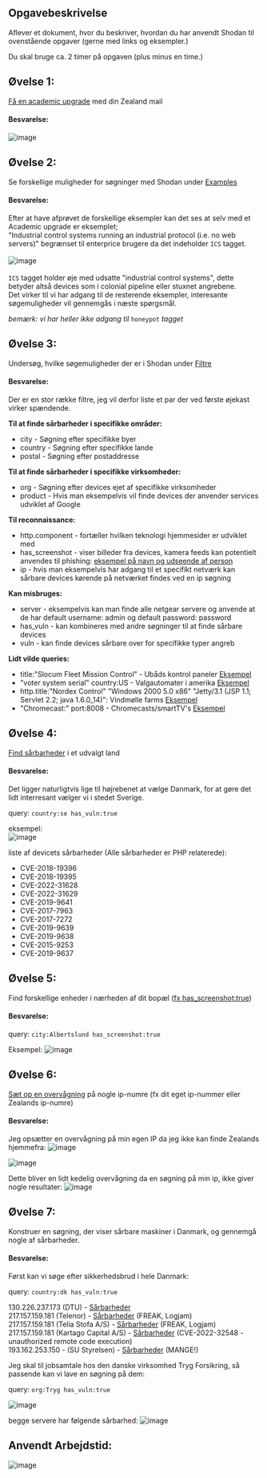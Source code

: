 ## Opgavebeskrivelse
Aflever et dokument, hvor du beskriver, hvordan du har anvendt Shodan til ovenstående opgaver (gerne med links og eksempler.) 

Du skal bruge ca. 2 timer på opgaven (plus minus en time.)

## Øvelse 1:
[Få en academic upgrade](https://help.shodan.io/the-basics/academic-upgrade) med din Zealand mail 

#### Besvarelse:
![image](https://user-images.githubusercontent.com/70659124/221358892-95be34ba-ec29-440f-bb71-646659bced43.png)


## Øvelse 2:
Se forskellige muligheder for søgninger med Shodan under [Examples](https://www.shodan.io/search/examples)

#### Besvarelse:
Efter at have afprøvet de forskellige eksempler kan det ses at selv med et Academic upgrade er eksemplet;  
"Industrial control systems running an industrial protocol (i.e. no web servers)" begrænset til enterprice brugere da det indeholder ```ICS``` tagget.  
<br/>
![image](https://user-images.githubusercontent.com/70659124/221359250-80200dfb-8d43-4444-9949-0100115c7764.png)  
<br/>
```ICS``` tagget holder øje med udsatte "industrial control systems", dette betyder altså devices som i colonial pipeline eller stuxnet angrebene.  
Det virker til vi har adgang til de resterende eksempler, interesante søgemuligheder vil gennemgås i næste spørgsmål.

*bemærk: vi har heller ikke adgang til* ```honeypot``` *tagget*

## Øvelse 3:
Undersøg, hvilke søgemuligheder der er i Shodan under [Filtre](https://www.shodan.io/search/filters)

#### Besvarelse:
Der er en stor række filtre, jeg vil derfor liste et par der ved første øjekast virker spændende.

**Til at finde sårbarheder i specifikke områder:**
<ul>
  <li>city - Søgning efter specifikke byer</li>
  <li>country - Søgning efter specifikke lande</li>
  <li>postal - Søgning efter postaddresse</li>
</ul>

**Til at finde sårbarheder i specifikke virksomheder:**
<ul>
  <li>org - Søgning efter devices ejet af specifikke virksomheder</li>
  <li>product - Hvis man eksempelvis vil finde devices der anvender services udviklet af Google</li>
</ul>

**Til reconnaissance:**

<ul>
  <li>http.component - fortæller hvilken teknologi hjemmesider er udviklet med</li>
  <li>has_screenshot - viser billeder fra devices, kamera feeds kan potentielt anvendes til phishing: <a href="https://user-images.githubusercontent.com/70659124/221361668-611a672a-2dd1-4a89-8675-67a3c8c9376b.png">eksempel på navn og udseende af person</a></li>
  <li>ip - hvis man eksempelvis har adgang til et specifikt netværk kan sårbare devices kørende på netværket findes ved en ip søgning</li>
</ul>

**Kan misbruges:**
<ul>
  <li>server - eksempelvis kan man finde alle netgear servere og anvende at de har default username: admin og default password: password</li>
  <li>has_vuln - kan kombineres med andre søgninger til at finde sårbare devices</li>
  <li>vuln - kan finde devices sårbare over for specifikke typer angreb</li>
</ul>


**Lidt vilde queries:**
<ul>
  <li>title:"Slocum Fleet Mission Control" - Ubåds kontrol paneler <a href="https://user-images.githubusercontent.com/70659124/221364257-be699bcb-6852-4f03-8b1f-52126027ca95.png">Eksempel</a></li>
  <li>"voter system serial" country:US - Valgautomater i amerika <a href="https://user-images.githubusercontent.com/70659124/221364387-2e4c0657-59cb-406d-bc12-448590bc4c52.png">Eksempel</a></li>
  <li>http.title:"Nordex Control" "Windows 2000 5.0 x86" "Jetty/3.1 (JSP 1.1; Servlet 2.2; java 1.6.0_14)": Vindmølle farms <a href="https://user-images.githubusercontent.com/70659124/221364302-af2e3bb2-f04b-4859-b051-c4cd42585a51.png">Eksempel</a></li>
  <li>"Chromecast:" port:8008 - Chromecasts/smartTV's <a href="https://user-images.githubusercontent.com/70659124/221364670-2b47971b-51a2-406c-a852-551e2e6d61cd.png">Eksempel</a></li>
</ul>




## Øvelse 4:
[Find sårbarheder](https://exposure.shodan.io/#/) i et udvalgt land

#### Besvarelse:
Det ligger naturligtvis lige til højrebenet at vælge Danmark, for at gøre det lidt interresant vælger vi i stedet Sverige.

query: ```country:se has_vuln:true```


eksempel:  
![image](https://user-images.githubusercontent.com/70659124/221367559-a858871c-0259-42cf-9dad-3c3634fdec70.png)

liste af devicets sårbarheder (Alle sårbarheder er PHP relaterede):
<ul>
  <li>CVE-2018-19396</li>
  <li>CVE-2018-19395</li>
  <li>CVE-2022-31628</li>
  <li>CVE-2022-31629</li>
  <li>CVE-2019-9641</li>
  <li>CVE-2017-7963</li>
  <li>CVE-2017-7272</li>
  <li>CVE-2019-9639</li>
  <li>CVE-2019-9638</li>
  <li>CVE-2015-9253</li>
  <li>CVE-2019-9637</li>
</ul>


## Øvelse 5:
Find forskellige enheder i nærheden af dit bopæl ([fx has_screenshot:true](https://maps.shodan.io/#55.845069296840485/11.040662303566934/8/satellite/has_screenshot:true))

#### Besvarelse:

query: ```city:Albertslund has_screenshot:true```

Eksempel:
![image](https://user-images.githubusercontent.com/70659124/221424999-72e18ba4-0a26-44af-9f16-57bc21558d40.png)



## Øvelse 6:
[Sæt op en overvågning](https://monitor.shodan.io/dashboard?language=en) på nogle ip-numre (fx dit eget ip-nummer eller Zealands ip-numre)

#### Besvarelse:
Jeg opsætter en overvågning på min egen IP da jeg ikke kan finde Zealands hjemmefra:
![image](https://user-images.githubusercontent.com/70659124/221428928-ac29eff5-3125-48f8-a8f2-11bb82599261.png)

![image](https://user-images.githubusercontent.com/70659124/221429054-fe3d2302-a5fa-48f2-9f03-740e46850b6e.png)


Dette bliver en lidt kedelig overvågning da en søgning på min ip, ikke giver nogle resultater:
![image](https://user-images.githubusercontent.com/70659124/221429014-11292bf3-300d-4910-b114-897b9b865c58.png)



## Øvelse 7:
Konstruer en søgning, der viser sårbare maskiner i Danmark, og gennemgå nogle af sårbarheder. 

#### Besvarelse:
Først kan vi søge efter sikkerhedsbrud i hele Danmark:

query: ```country:dk has_vuln:true```

130.226.237.173 (DTU) - [Sårbarheder](https://user-images.githubusercontent.com/70659124/221425604-a87b4e87-9a3a-4bc2-bc96-f93ecd94ab12.png)  
217.157.159.181 (Telenor) - [Sårbarheder](https://user-images.githubusercontent.com/70659124/221425757-c293b7b7-1713-4e73-be1f-fb7575eb01f5.png) (FREAK, Logjam)  
217.157.159.181 (Telia Stofa A/S) - [Sårbarheder](https://user-images.githubusercontent.com/70659124/221426196-c28bb2c0-3953-4421-bc3f-a5cab2732164.png) (FREAK, Logjam)  
217.157.159.181 (Kartago Capital A/S) - [Sårbarheder](https://user-images.githubusercontent.com/70659124/221426241-ae990345-7d8d-4819-9f96-6a27a526cb54.png) (CVE-2022-32548 - unauthorized remote code execution)  
193.162.253.150 - (SU Styrelsen) - [Sårbarheder](https://user-images.githubusercontent.com/70659124/221428502-49806c80-2668-49fb-9922-8eb171f527fd.png) (MANGE!)


Jeg skal til jobsamtale hos den danske virksomhed Tryg Forsikring, så passende kan vi lave en søgning på dem:

query: ```org:Tryg has_vuln:true```

![image](https://user-images.githubusercontent.com/70659124/221428582-924893d7-a905-429f-965d-f3608b76d822.png)

begge servere har følgende sårbarhed:
![image](https://user-images.githubusercontent.com/70659124/221428612-c4c65f8f-384b-44af-87b1-454c3b2cb2da.png)





## Anvendt Arbejdstid:
![image](https://user-images.githubusercontent.com/70659124/221368519-46c3cfeb-750f-4206-be02-1c2969da9478.png)

